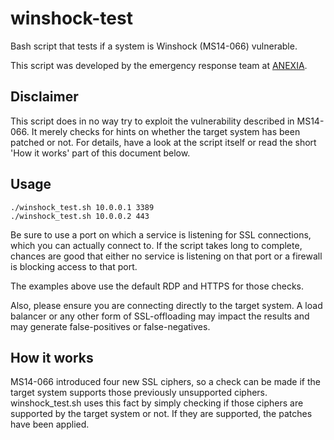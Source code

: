 winshock-test
=============

Bash script that tests if a system is Winshock (MS14-066) vulnerable.

This script was developed by the emergency response team at [ANEXIA](http://www.anexia-wwc.com).

Disclaimer
----------

This script does in no way try to exploit the vulnerability described in MS14-066.
It merely checks for hints on whether the target system has been patched or not.
For details, have a look at the script itself or read the short 'How it works'
part of this document below.

Usage
-----

```shell
./winshock_test.sh 10.0.0.1 3389
./winshock_test.sh 10.0.0.2 443
```

Be sure to use a port on which a service is listening for SSL connections,
which you can actually connect to. If the script takes long to complete,
chances are good that either no service is listening on that port or
a firewall is blocking access to that port.

The examples above use the default RDP and HTTPS for those checks.

Also, please ensure you are connecting directly to the target system. A
load balancer or any other form of SSL-offloading may impact the results
and may generate false-positives or false-negatives.


How it works
------------

MS14-066 introduced four new SSL ciphers, so a check can be made if
the target system supports those previously unsupported ciphers.
winshock_test.sh uses this fact by simply checking if those ciphers are
supported by the target system or not. If they are supported, the patches
have been applied.








